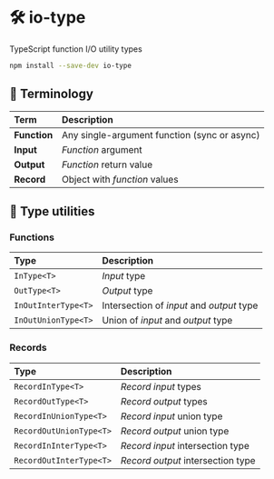 # 🛠️ io-type

TypeScript function I/O utility types

```bash
npm install --save-dev io-type
```

## 📖 Terminology

| Term | Description |
| :--- | :--- |
| **Function** | Any single-argument function (sync or async) |
| **Input** | *Function* argument |
| **Output** | *Function* return value |
| **Record** | Object with *function* values |

## 👻 Type utilities

### Functions

| Type | Description |
| :--- | :--- |
| `InType<T>` | *Input* type |
| `OutType<T>` | *Output* type |
| `InOutInterType<T>` | Intersection of *input* and *output* type |
| `InOutUnionType<T>` | Union of *input* and *output* type |

### Records

| Type | Description |
| :--- | :--- |
| `RecordInType<T>` | *Record input* types |
| `RecordOutType<T>` | *Record output* types |
| `RecordInUnionType<T>` | *Record input* union type |
| `RecordOutUnionType<T>` | *Record output* union type |
| `RecordInInterType<T>` | *Record input* intersection type |
| `RecordOutInterType<T>` | *Record output* intersection type |